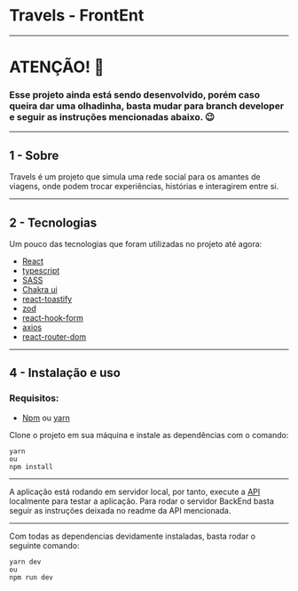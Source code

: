 # Travels - FrontEnt

---

# ATENÇÃO! 🔔
### Esse projeto ainda está sendo desenvolvido, porém caso queira dar uma olhadinha, basta mudar para branch developer e seguir as instruções mencionadas abaixo. 😉

---

## 1 - Sobre

Travels é um projeto que simula uma rede social para os amantes de viagens, onde podem trocar experiências, histórias e interagirem entre si.

---

## 2 - Tecnologias

Um pouco das tecnologias que foram utilizadas no projeto até agora: 

- [React](https://react.dev)
- [typescript](https://www.typescriptlang.org)
- [SASS](https://sass-lang.com/documentation/)
- [Chakra ui](https://chakra-ui.com)
- [react-toastify](https://www.npmjs.com/package/react-toastify)
- [zod](https://zod.dev)
- [react-hook-form](https://react-hook-form.com)
- [axios](https://axios-http.com/ptbr/docs/intro)
- [react-router-dom](https://reactrouter.com/en/main)

---


## 4 - Instalação e uso

### Requisitos:
- [Npm](https://www.npmjs.com) ou [yarn](https://yarnpkg.com)

Clone o projeto em sua máquina e instale as dependências com o comando:

```shell
yarn
ou
npm install
```

---

A aplicação está rodando em servidor local, por tanto, execute a [API](https://github.com/douglasdinizkenzie/Travels_BackEnd/tree/main) localmente para testar a aplicação. Para rodar o servidor BackEnd basta seguir as instruções deixada no readme da API mencionada.

---

Com todas as dependencias devidamente instaladas, basta rodar o seguinte comando:

```shell
yarn dev
ou
npm run dev
```

